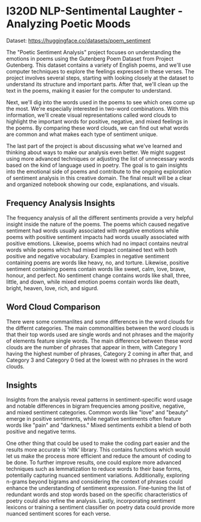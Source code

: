 # I320D NLP-Sentimental Laughter - Analyzing Poetic Moods

Dataset: https://huggingface.co/datasets/poem_sentiment

The "Poetic Sentiment Analysis" project focuses on understanding the emotions in poems using the Gutenberg Poem Dataset from Project Gutenberg. This dataset contains a variety of English poems, and we'll use computer techniques to explore the feelings expressed in these verses. The project involves several steps, starting with looking closely at the dataset to understand its structure and important parts. After that, we'll clean up the text in the poems, making it easier for the computer to understand.

Next, we'll dig into the words used in the poems to see which ones come up the most. We're especially interested in two-word combinations. With this information, we'll create visual representations called word clouds to highlight the important words for positive, negative, and mixed feelings in the poems. By comparing these word clouds, we can find out what words are common and what makes each type of sentiment unique.

The last part of the project is about discussing what we've learned and thinking about ways to make our analysis even better. We might suggest using more advanced techniques or adjusting the list of unnecessary words based on the kind of language used in poetry. The goal is to gain insights into the emotional side of poems and contribute to the ongoing exploration of sentiment analysis in this creative domain. The final result will be a clear and organized notebook showing our code, explanations, and visuals.

## Frequency Analysis Insights
The frequency analysis of all the different sentiments provide a very helpful insight inside the nature of the poems. The poems which caused negative sentiment had words usually associated with negative emotions while poems with positive sentiment impacts had words usually associated with positive emotions. Likewise, poems which had no impact contains neutral words while poems which had mixed impact contained text with both positive and negative vocabulary. Examples in negative sentiment containing poems are words like heavy, no, and torture. Likewise, positive sentiment containing poems contain words like sweet, calm, love, brave, honour, and perfect. No sentiment change contains words like shall, three, little, and down, while mixed emotion poems contain words like death, bright, heaven, love, rich, and sigurd.

## Word Cloud Comparison
There were some commanlites and some differences in the word clouds for the differnt categories. The main commonalities between the word clouds is that their top words used are single words and not phrases and the majority of elements feature single words. The main difference between these word clouds are the number of phrases that appear in them, with Category 1 having the highest number of phrases, Category 2 coming in after that, and Category 3 and Category 0 tied at the lowest with no phrases in the word clouds.

## Insights
Insights from the analysis reveal patterns in sentiment-specific word usage and notable differences in bigram frequencies among positive, negative, and mixed sentiment categories. Common words like "love" and "beauty" emerge in positive sentiments, while negative sentiments often feature words like "pain" and "darkness." Mixed sentiments exhibit a blend of both positive and negative terms.

One other thing that could be used to make the coding part easier and the results more accurate is 'nltk' library. This contains functions which would let us make the process more efficient and reduce the amount of coding to be done. To further improve results, one could explore more advanced techniques such as lemmatization to reduce words to their base forms, potentially capturing nuanced sentiment variations. Additionally, exploring n-grams beyond bigrams and considering the context of phrases could enhance the understanding of sentiment expression. Fine-tuning the list of redundant words and stop words based on the specific characteristics of poetry could also refine the analysis. Lastly, incorporating sentiment lexicons or training a sentiment classifier on poetry data could provide more nuanced sentiment scores for each verse.
